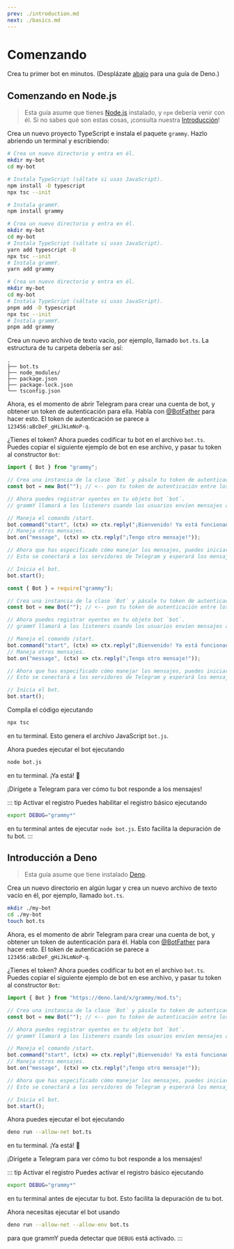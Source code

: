 ```yaml
---
prev: ./introduction.md
next: ./basics.md
---
```


# Comenzando

Crea tu primer bot en minutos. (Desplázate [abajo](#comenzando-en-deno) para una guía de Deno.)

## Comenzando en Node.js

> Esta guía asume que tienes [Node.js](https://nodejs.org) instalado, y `npm` debería venir con él.
> Si no sabes qué son estas cosas, ¡consulta nuestra [Introducción](./introduction.md)!

Crea un nuevo proyecto TypeScript e instala el paquete `grammy`.
Hazlo abriendo un terminal y escribiendo:

<CodeGroup>
 <CodeGroupItem title="NPM" active>

```sh
# Crea un nuevo directorio y entra en él.
mkdir my-bot
cd my-bot

# Instala TypeScript (sáltate si usas JavaScript).
npm install -D typescript
npx tsc --init

# Instala grammY.
npm install grammy
```

</CodeGroupItem>
 <CodeGroupItem title="Yarn">

```sh
# Crea un nuevo directorio y entra en él.
mkdir my-bot
cd my-bot
# Instala TypeScript (sáltate si usas JavaScript).
yarn add typescript -D
npx tsc --init
# Instala grammY.
yarn add grammy
```

</CodeGroupItem>
  <CodeGroupItem title="pnpm">

```sh
# Crea un nuevo directorio y entra en él.
mkdir my-bot
cd my-bot
# Instala TypeScript (sáltate si usas JavaScript).
pnpm add -D typescript
npx tsc --init
# Instala grammY.
pnpm add grammy
```

</CodeGroupItem>
</CodeGroup>

Crea un nuevo archivo de texto vacío, por ejemplo, llamado `bot.ts`.
La estructura de tu carpeta debería ser así:

```asciiart:no-line-numbers
.
├── bot.ts
├── node_modules/
├── package.json
├── package-lock.json
└── tsconfig.json
```

Ahora, es el momento de abrir Telegram para crear una cuenta de bot, y obtener un token de autenticación para ella.
Habla con [@BotFather](https://t.me/BotFather) para hacer esto.
El token de autenticación se parece a `123456:aBcDeF_gHiJkLmNoP-q`.

¿Tienes el token? Ahora puedes codificar tu bot en el archivo `bot.ts`.
Puedes copiar el siguiente ejemplo de bot en ese archivo, y pasar tu token al constructor `Bot`:

<CodeGroup>
 <CodeGroupItem title="TypeScript" active>

```ts
import { Bot } from "grammy";

// Crea una instancia de la clase `Bot` y pásale tu token de autenticación.
const bot = new Bot(""); // <-- pon tu token de autenticación entre los ""

// Ahora puedes registrar oyentes en tu objeto bot `bot`.
// grammY llamará a los listeners cuando los usuarios envíen mensajes a tu bot.

// Maneja el comando /start.
bot.command("start", (ctx) => ctx.reply("¡Bienvenido! Ya está funcionando."));
// Maneja otros mensajes.
bot.on("message", (ctx) => ctx.reply("¡Tengo otro mensaje!"));

// Ahora que has especificado cómo manejar los mensajes, puedes iniciar tu bot.
// Esto se conectará a los servidores de Telegram y esperará los mensajes.

// Inicia el bot.
bot.start();
```

</CodeGroupItem>
 <CodeGroupItem title="JavaScript">

```js
const { Bot } = require("grammy");

// Crea una instancia de la clase `Bot` y pásale tu token de autenticación.
const bot = new Bot(""); // <-- pon tu token de autenticación entre los ""

// Ahora puedes registrar oyentes en tu objeto bot `bot`.
// grammY llamará a los listeners cuando los usuarios envíen mensajes a tu bot.

// Maneja el comando /start.
bot.command("start", (ctx) => ctx.reply("¡Bienvenido! Ya está funcionando."));
// Maneja otros mensajes.
bot.on("message", (ctx) => ctx.reply("¡Tengo otro mensaje!"));

// Ahora que has especificado cómo manejar los mensajes, puedes iniciar tu bot.
// Esto se conectará a los servidores de Telegram y esperará los mensajes.

// Inicia el bot.
bot.start();
```

</CodeGroupItem>
</CodeGroup>

Compila el código ejecutando

```sh
npx tsc
```

en tu terminal.
Esto genera el archivo JavaScript `bot.js`.

Ahora puedes ejecutar el bot ejecutando

```sh
node bot.js
```

en tu terminal.
¡Ya está! :tada:

¡Dirígete a Telegram para ver cómo tu bot responde a los mensajes!

::: tip Activar el registro
Puedes habilitar el registro básico ejecutando

```sh
export DEBUG="grammy*"
```

en tu terminal antes de ejecutar `node bot.js`.
Esto facilita la depuración de tu bot.
:::

## Introducción a Deno

> Esta guía asume que tiene instalado [Deno](https://deno.land).

Crea un nuevo directorio en algún lugar y crea un nuevo archivo de texto vacío en él, por ejemplo, llamado `bot.ts`.

```sh
mkdir ./my-bot
cd ./my-bot
touch bot.ts
```

Ahora, es el momento de abrir Telegram para crear una cuenta de bot, y obtener un token de autenticación para él.
Habla con [@BotFather](https://t.me/BotFather) para hacer esto.
El token de autenticación se parece a `123456:aBcDeF_gHiJkLmNoP-q`.

¿Tienes el token? Ahora puedes codificar tu bot en el archivo `bot.ts`.
Puedes copiar el siguiente ejemplo de bot en ese archivo, y pasar tu token al constructor `Bot`:

```ts
import { Bot } from "https://deno.land/x/grammy/mod.ts";

// Crea una instancia de la clase `Bot` y pásale tu token de autenticación.
const bot = new Bot(""); // <-- pon tu token de autenticación entre los ""

// Ahora puedes registrar oyentes en tu objeto bot `bot`.
// grammY llamará a los listeners cuando los usuarios envíen mensajes a tu bot.

// Maneja el comando /start.
bot.command("start", (ctx) => ctx.reply("¡Bienvenido! Ya está funcionando."));
// Maneja otros mensajes.
bot.on("message", (ctx) => ctx.reply("¡Tengo otro mensaje!"));

// Ahora que has especificado cómo manejar los mensajes, puedes iniciar tu bot.
// Esto se conectará a los servidores de Telegram y esperará los mensajes.

// Inicia el bot.
bot.start();
```

Ahora puedes ejecutar el bot ejecutando

```sh
deno run --allow-net bot.ts
```

en tu terminal.
¡Ya está! :tada:

¡Dirígete a Telegram para ver cómo tu bot responde a los mensajes!

::: tip Activar el registro
Puedes activar el registro básico ejecutando

```sh
export DEBUG="grammy*"
```

en tu terminal antes de ejecutar tu bot.
Esto facilita la depuración de tu bot.

Ahora necesitas ejecutar el bot usando

```sh
deno run --allow-net --allow-env bot.ts
```

para que grammY pueda detectar que `DEBUG` está activado.
:::
